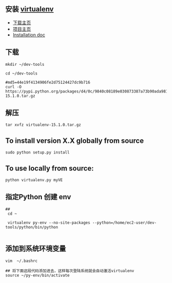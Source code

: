 ## 安装 [virtualenv](https://virtualenv.pypa.io/en/stable/)

- [下载主页](https://pypi.python.org/pypi/virtualenv)
- [项目主页](https://virtualenv.pypa.io/en/stable/)
- [Installation doc](https://virtualenv.pypa.io/en/stable/installation/)

## 下载
```
mkdir ~/dev-tools

cd ~/dev-tools

#md5=44e19f4134906fe2d75124427dc9b716
curl -O https://pypi.python.org/packages/d4/0c/9840c08189e030873387a73b90ada981885010dd9aea134d6de30cd24cb8/virtualenv-15.1.0.tar.gz
```

## 解压
```
tar xvfz virtualenv-15.1.0.tar.gz
```

## To install version X.X globally from source
```
sudo python setup.py install
```

## To use locally from source:
```
python virtualenv.py myVE
```

## 指定Python 创建 env
```
## 
 cd ~
 
 virtualenv py-env --no-site-packages --python=/home/ec2-user/dev-tools/python/bin/python
 
```

## 添加到系统环境变量
```
vim  ~/.bashrc

## 将下面这段代码添加进去，这样每次登陆系统就会自动激活virtualenv
source ~/py-env/bin/activate
```